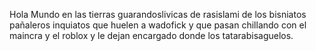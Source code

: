 Hola Mundo en las tierras guarandoslivicas de rasislami de los bisniatos pañaleros inquiatos que huelen a wadofick y que pasan chillando con el maincra y el roblox y le dejan encargado donde los tatarabisaguelos.